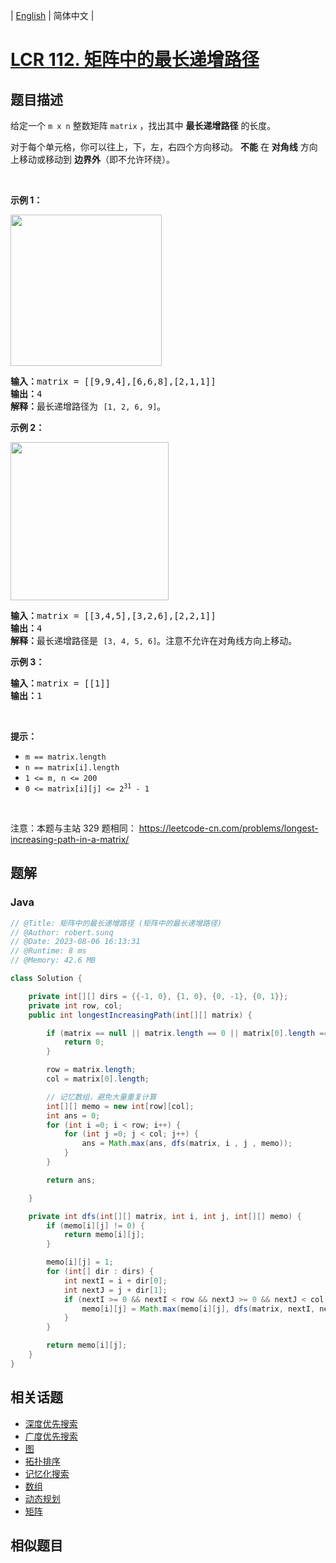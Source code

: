 
| [English](README_EN.md) | 简体中文 |

# [LCR 112. 矩阵中的最长递增路径](https://leetcode.cn//problems/fpTFWP/)

## 题目描述

<p>给定一个&nbsp;<code>m x n</code> 整数矩阵&nbsp;<code>matrix</code> ，找出其中 <strong>最长递增路径</strong> 的长度。</p>

<p>对于每个单元格，你可以往上，下，左，右四个方向移动。 <strong>不能</strong> 在 <strong>对角线</strong> 方向上移动或移动到 <strong>边界外</strong>（即不允许环绕）。</p>

<p>&nbsp;</p>

<p><strong>示例 1：</strong></p>

<p><img alt="" src="https://assets.leetcode.com/uploads/2021/01/05/grid1.jpg" style="width: 242px; height: 242px;" /></p>

<pre>
<strong>输入：</strong>matrix = [[9,9,4],[6,6,8],[2,1,1]]
<strong>输出：</strong>4 
<strong>解释：</strong>最长递增路径为&nbsp;<code>[1, 2, 6, 9]</code>。</pre>

<p><strong>示例 2：</strong></p>

<p><img alt="" src="https://assets.leetcode.com/uploads/2021/01/27/tmp-grid.jpg" style="width: 253px; height: 253px;" /></p>

<pre>
<strong>输入：</strong>matrix = [[3,4,5],[3,2,6],[2,2,1]]
<strong>输出：</strong>4 
<strong>解释：</strong>最长递增路径是&nbsp;<code>[3, 4, 5, 6]</code>。注意不允许在对角线方向上移动。
</pre>

<p><strong>示例 3：</strong></p>

<pre>
<strong>输入：</strong>matrix = [[1]]
<strong>输出：</strong>1
</pre>

<p>&nbsp;</p>

<p><strong>提示：</strong></p>

<ul>
	<li><code>m == matrix.length</code></li>
	<li><code>n == matrix[i].length</code></li>
	<li><code>1 &lt;= m, n &lt;= 200</code></li>
	<li><code>0 &lt;= matrix[i][j] &lt;= 2<sup>31</sup> - 1</code></li>
</ul>

<p>&nbsp;</p>

<p><meta charset="UTF-8" />注意：本题与主站 329&nbsp;题相同：&nbsp;<a href="https://leetcode-cn.com/problems/longest-increasing-path-in-a-matrix/">https://leetcode-cn.com/problems/longest-increasing-path-in-a-matrix/</a></p>


## 题解


### Java

```Java
// @Title: 矩阵中的最长递增路径 (矩阵中的最长递增路径)
// @Author: robert.sunq
// @Date: 2023-08-06 16:13:31
// @Runtime: 8 ms
// @Memory: 42.6 MB

class Solution {

    private int[][] dirs = {{-1, 0}, {1, 0}, {0, -1}, {0, 1}};
    private int row, col;
    public int longestIncreasingPath(int[][] matrix) {

        if (matrix == null || matrix.length == 0 || matrix[0].length == 0) {
            return 0;
        }

        row = matrix.length;
        col = matrix[0].length;

        // 记忆数组，避免大量重复计算
        int[][] memo = new int[row][col];
        int ans = 0;
        for (int i =0; i < row; i++) {
            for (int j =0; j < col; j++) {
                ans = Math.max(ans, dfs(matrix, i , j , memo));
            }
        }

        return ans;

    }

    private int dfs(int[][] matrix, int i, int j, int[][] memo) {
        if (memo[i][j] != 0) {
            return memo[i][j];
        }

        memo[i][j] = 1;
        for (int[] dir : dirs) {
            int nextI = i + dir[0];
            int nextJ = j + dir[1];
            if (nextI >= 0 && nextI < row && nextJ >= 0 && nextJ < col && matrix[i][j] > matrix[nextI][nextJ]) {
                memo[i][j] = Math.max(memo[i][j], dfs(matrix, nextI, nextJ, memo) + 1);
            }
        }

        return memo[i][j];
    }
}
```



## 相关话题

- [深度优先搜索](https://leetcode.cn//tag/depth-first-search)
- [广度优先搜索](https://leetcode.cn//tag/breadth-first-search)
- [图](https://leetcode.cn//tag/graph)
- [拓扑排序](https://leetcode.cn//tag/topological-sort)
- [记忆化搜索](https://leetcode.cn//tag/memoization)
- [数组](https://leetcode.cn//tag/array)
- [动态规划](https://leetcode.cn//tag/dynamic-programming)
- [矩阵](https://leetcode.cn//tag/matrix)

## 相似题目



